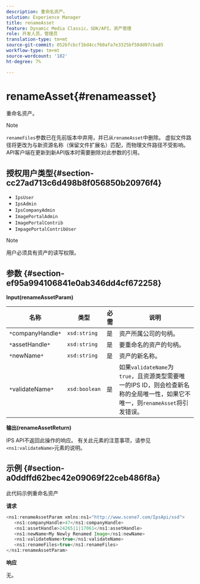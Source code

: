 ```yaml
---
description: 重命名资产。
solution: Experience Manager
title: renameAsset
feature: Dynamic Media Classic，SDK/API，资产管理
role: 开发人员，管理员
translation-type: tm+mt
source-git-commit: 052bfcbcf1bd4ccf60afa7e3325bf58dd07cba85
workflow-type: tm+mt
source-wordcount: '182'
ht-degree: 7%

---
```



# renameAsset{#renameasset}

重命名资产。

>[!NOTE]
>
>`renameFiles`参数已在先前版本中弃用，并已从`renameAsset`中删除。 虚拟文件路径将更改为与新资源名称（保留文件扩展名）匹配，而物理文件路径不受影响。 API客户端在更新到新API版本时需要删除对此参数的引用。

## 授权用户类型{#section-cc27ad713c6d498b8f056850b20976f4}

* `IpsUser`
* `IpsAdmin`
* `IpsCompanyAdmin`
* `ImagePortalAdmin`
* `ImagePortalContrib`
* `ImpagePortalContribUser`

>[!NOTE]
>
>用户必须具有资产的读写权限。

## 参数 {#section-ef95a994106841e0ab346dd4cf672258}

**Input(renameAssetParam)**

| 名称 | 类型 | 必需 | 说明 |
|---|---|---|---|
| `*`companyHandle`*` | `xsd:string` | 是 | 资产所属公司的句柄。 |
| `*`assetHandle`*` | `xsd:string` | 是 | 要重命名的资产的句柄。 |
| `*`newName`*` | `xsd:string` | 是 | 资产的新名称。 |
| `*`validateName`*` | `xsd:boolean` | 是 | 如果`validateName`为`true`，且资源类型需要唯一的IPS ID，则会检查新名称的全局唯一性，如果它不唯一，则`renameAsset`将引发错误。 |

**输出(renameAssetReturn)**

IPS API不返回此操作的响应。 有关此元素的注意事项，请参见`<ns1:validateName>`元素的说明。

## 示例 {#section-a0ddffd62bec42e09069f22ceb486f8a}

此代码示例重命名资产

**请求**

```java
<ns1:renameAssetParam xmlns:ns1="http://www.scene7.com/IpsApi/xsd">
   <ns1:companyHandle>47</ns1:companyHandle>
   <ns1:assetHandle>24265|1|17061</ns1:assetHandle>
   <ns1:newName>My Newly Renamed Image</ns1:newName>
   <ns1:validateName>true</ns1:validateName>
   <ns1:renameFiles>true</ns1:renameFiles>
</ns1:renameAssetParam>
```

**响应**

无。
